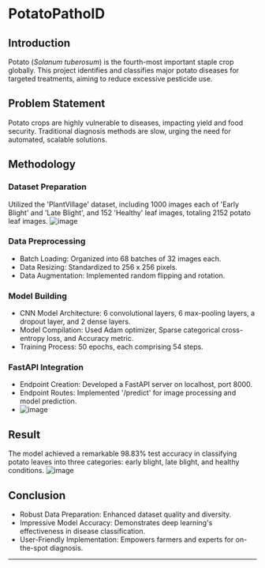 # PotatoPathoID
## Introduction

Potato (*Solanum tuberosum*) is the fourth-most important staple crop globally. This project identifies and classifies major potato diseases for targeted treatments, aiming to reduce excessive pesticide use.

## Problem Statement

Potato crops are highly vulnerable to diseases, impacting yield and food security. Traditional diagnosis methods are slow, urging the need for automated, scalable solutions.

## Methodology

### Dataset Preparation

Utilized the 'PlantVillage' dataset, including 1000 images each of 'Early Blight' and 'Late Blight', and 152 'Healthy' leaf images, totaling 2152 potato leaf images.
![image](https://github.com/PG-Zen01/PotatoPathoID/assets/156335467/0425f364-308d-4910-8bf7-f82f93cb77f9)


### Data Preprocessing

- Batch Loading: Organized into 68 batches of 32 images each.
- Data Resizing: Standardized to 256 x 256 pixels.
- Data Augmentation: Implemented random flipping and rotation.

### Model Building

- CNN Model Architecture: 6 convolutional layers, 6 max-pooling layers, a dropout layer, and 2 dense layers.
- Model Compilation: Used Adam optimizer, Sparse categorical cross-entropy loss, and Accuracy metric.
- Training Process: 50 epochs, each comprising 54 steps.

### FastAPI Integration

- Endpoint Creation: Developed a FastAPI server on localhost, port 8000.
- Endpoint Routes: Implemented '/predict' for image processing and model prediction.
- ![image](https://github.com/PG-Zen01/PotatoPathoID/assets/156335467/90e223bf-8b75-4b80-baca-0d246955f367)


## Result

The model achieved a remarkable 98.83% test accuracy in classifying potato leaves into three categories: early blight, late blight, and healthy conditions.
![image](https://github.com/PG-Zen01/PotatoPathoID/assets/156335467/8a085227-235a-46fa-b1c6-e1b67c70424a)


## Conclusion

- Robust Data Preparation: Enhanced dataset quality and diversity.
- Impressive Model Accuracy: Demonstrates deep learning's effectiveness in disease classification.
- User-Friendly Implementation: Empowers farmers and experts for on-the-spot diagnosis.

---

